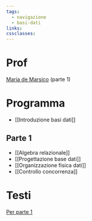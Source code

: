 ```yaml
---
tags:
  - navigazione
  - basi-dati
links: 
cssclasses:
---
```

# Prof
[Maria de Marsico](https://sites.google.com/a/di.uniroma1.it/maria-de-marsico/activities/teaching) (parte 1)

# Programma
- [[Introduzione basi dati]]
## Parte 1
- [[Algebra relazionale]]
- [[Progettazione base dati]]
- [[Organizzazione fisica dati]]
- [[Controllo concorrenza]]

# Testi
[Per parte 1](https://sites.google.com/a/di.uniroma1.it/basidati-modulo1-mz/)

